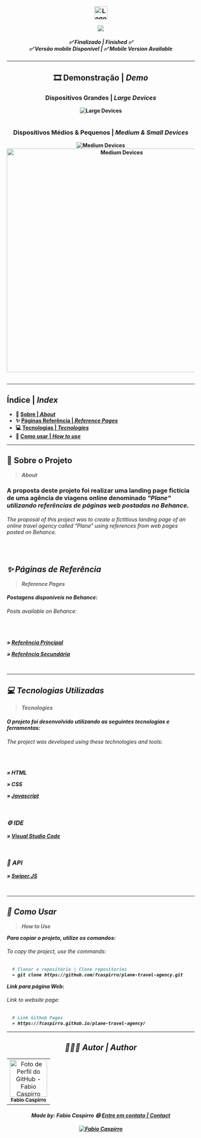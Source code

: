 <h3 align="center">
	<img height="35px" alt="Logo da agencia de viagens Plane" title="logo Plane" src="/assets/github/logo.png"/>
</h3>

<p align="center">
 <img align="center" src="https://api.visitorbadge.io/api/visitors?path=https%3A%2F%2Fgithub.com%2FFcaspirro%2Ftravel-agency-plane&countColor=%232ccce4"/>
 </p>

<h5 align="center"> 
  <b>✅ Finalizado | <i>Finished ✅</i></b><br>
  <b>✅ Versão mobile Disponível | <i> ✅ Mobile Version Available</i></b>
</h5> 

---
  
<h2 align="center"> 
  <b>🎞 Demonstração | <i>Demo</i>
</h2> 

<h3 align="center"> 
  <b>Dispositivos Grandes | <i>Large Devices</i>
</h3> 

 <div align="center">
   <img width="auto" alt="Large Devices" title="Página Web" src="/assets/github/large-devices.png"/> 
 </div><br>
 
 <h3 align="center"> 
  <b>Dispositivos Médios & Pequenos | <i>Medium & Small Devices</i>
</h3> 

 <div align="center">
   <img align="top" width="auto" alt="Medium Devices" title="Página Web" src="/assets/github/medium-devices.png"/> 
   <img align="top" width="auto" height="600px" alt="Medium Devices" title="Página Web" src="/assets/github/small-devices.png"/> 
 </div><br>
  
---
 
<h2 align="left"> 
  <b>Índice</b> | <i>Index</i>
</h2> 
  
- :book: [Sobre | <i>About</i>](#book-sobre-o-projeto)
- :sparkles: [Páginas Referência | <i>Reference Pages</i>](#sparkles-páginas-de-referência)
- :computer: [Tecnologias | <i>Tecnologies</i>](#computer-tecnologias-utilizadas)
- :mag_right: [Como usar | <i>How to use</i>](#mag_right-como-usar)
  
---

## :book: Sobre o Projeto
><i>About</i> 

<h3>
A proposta deste projeto foi realizar uma landing page fictícia de uma agência de viagens online denominado <i>"Plane" utilizando referências de páginas web postadas no Behance.</i>
</h3>

<em>
  <h6>
The proposal of this project was to create a fictitious landing page of an online travel agency called <i>"Plane" using references from web pages posted on Behance.
  </h6>
</em><br>

## :sparkles: Páginas de Referência
><i>Reference Pages</i> 

<h4>
Postagens disponíveis no Behance:
</h4>

<em>
  <h6>
    Posts available on Behance: <br><br><br>
  </h6>
</em>

» [Referência Principal](https://www.behance.net/gallery/68120117/5-Beautiful-Travel-Website-Designs-for-Your-Inspiration/modules/398209719)

» [Referência Secundária](https://www.behance.net/gallery/131178505/Travel-Landing-Page-UI-Design)


<br>

---

## :computer: Tecnologias Utilizadas
><i>Tecnologies</i> 
  
<h4>
O projeto foi desenvolvido utilizando as seguintes tecnologias e ferramentas:
</h4>

<em>
  <h6>
    The project was developed using these technologies and tools: <br><br><br>
  </h6>
</em>

<p>
» HTML
</p>
<p>
» CSS
</p>
</p>
  
 » [Javascript](https://javascript.com)
  
</p><br>


### ⚙ IDE
  
<p>
  
 » [Visual Studio Code](https://code.visualstudio.com/)
  
<p><br>

### :rocket: API
  
<p>
  
 » [Swiper.JS](https://swiperjs.com/swiper-api)
  
<p><br>
 
---

## :mag_right: Como Usar
><i>How to Use</i> 
  
Para copiar o projeto, utilize os comandos:
 <em>
  <h6>
  To copy the project, use the commands:
  </h6>
</em>

```bash
  # Clonar o repositório | Clone repositories
  » git clone https://github.com/fcaspirro/plane-travel-agency.git
```

Link para página Web:
 <em>
  <h6>
  Link to website page:
  </h6>
</em>
  
```bash  
  # Link Github Pages
  » https://fcaspirro.github.io/plane-travel-agency/
```
---

<div align="center">

## 👩🏻‍💻 Autor | <i>Author</i> <br>

  <table>
    <tr>
      <td align="center">
        <a href="https://github.com/fcaspirro">
          <img src="https://avatars.githubusercontent.com/u/89426460?v=4" width="100px;" title="Autor Fabio Caspirro" alt="Foto de Perfil do GitHub - Fabio Caspirro"/><br>
          <sub>
            <b>Fabio Caspirro</b>
          </sub>
        </a>
      </td>
    </tr>
  </table>
</div>
 
<h4 align="center">
Made by: Fabio Caspirro 😄 <a href="mailto:fabio_caspirro@hotmail.com">Entre em contato | <i>Contact</i></a>
</h4>
<p align="center">
  <a href="https://www.linkedin.com/in/fabio-caspirro-2069b072/">
    <img alt="Fabio Caspirro" src="https://img.shields.io/badge/LinkedIn-Fabio_Caspirro-0e76a8?style=flat&logoColor=white&logo=linkedin">
  </a>

